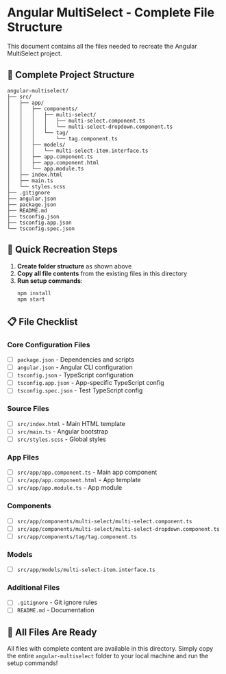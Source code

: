# Angular MultiSelect - Complete File Structure

This document contains all the files needed to recreate the Angular MultiSelect project.

## 📁 Complete Project Structure

```
angular-multiselect/
├── src/
│   ├── app/
│   │   ├── components/
│   │   │   ├── multi-select/
│   │   │   │   ├── multi-select.component.ts
│   │   │   │   └── multi-select-dropdown.component.ts
│   │   │   └── tag/
│   │   │       └── tag.component.ts
│   │   ├── models/
│   │   │   └── multi-select-item.interface.ts
│   │   ├── app.component.ts
│   │   ├── app.component.html
│   │   └── app.module.ts
│   ├── index.html
│   ├── main.ts
│   └── styles.scss
├── .gitignore
├── angular.json
├── package.json
├── README.md
├── tsconfig.json
├── tsconfig.app.json
└── tsconfig.spec.json
```

## 🚀 Quick Recreation Steps

1. **Create folder structure** as shown above
2. **Copy all file contents** from the existing files in this directory
3. **Run setup commands**:
   ```bash
   npm install
   npm start
   ```

## 📋 File Checklist

### Core Configuration Files

- [ ] `package.json` - Dependencies and scripts
- [ ] `angular.json` - Angular CLI configuration
- [ ] `tsconfig.json` - TypeScript configuration
- [ ] `tsconfig.app.json` - App-specific TypeScript config
- [ ] `tsconfig.spec.json` - Test TypeScript config

### Source Files

- [ ] `src/index.html` - Main HTML template
- [ ] `src/main.ts` - Angular bootstrap
- [ ] `src/styles.scss` - Global styles

### App Files

- [ ] `src/app/app.component.ts` - Main app component
- [ ] `src/app/app.component.html` - App template
- [ ] `src/app/app.module.ts` - App module

### Components

- [ ] `src/app/components/multi-select/multi-select.component.ts`
- [ ] `src/app/components/multi-select/multi-select-dropdown.component.ts`
- [ ] `src/app/components/tag/tag.component.ts`

### Models

- [ ] `src/app/models/multi-select-item.interface.ts`

### Additional Files

- [ ] `.gitignore` - Git ignore rules
- [ ] `README.md` - Documentation

## 🎯 All Files Are Ready

All files with complete content are available in this directory. Simply copy the entire `angular-multiselect` folder to your local machine and run the setup commands!
